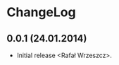 <!---
# This file is part of the ChillDev Spintax bundle.
#
# @author Rafał Wrzeszcz <rafal.wrzeszcz@wrzasq.pl>
# @copyright 2014 © by Rafał Wrzeszcz - Wrzasq.pl.
# @version 0.0.1
# @since 0.0.1
# @package ChillDev\Spintax
-->

# ChangeLog

## **0.0.1** (24.01.2014)

-   Initial release &lt;Rafał Wrzeszcz&gt;.
